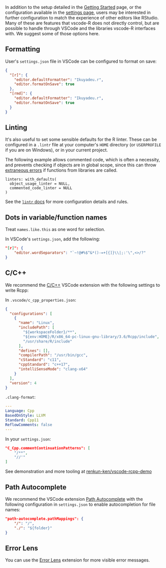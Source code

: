 In addition to the setup detailed in the
[Getting Started](https://github.com/REditorSupport/vscode-R/wiki/Getting-Started)
page, or the configuration available in the
[settings page](https://github.com/REditorSupport/vscode-R/wiki/Extension-settings),
users may be interested in further configuration to match the experience of
other editors like RStudio. Many of these are features that vscode-R does not
directly control, but are possible to handle through VSCode and the libraries
vscode-R interfaces with. We suggest some of those options here.

## Formatting

User's `settings.json` file in VSCode can be configured to format on save:

```json
{
  "[r]": {
    "editor.defaultFormatter": "Ikuyadeu.r",
    "editor.formatOnSave": true
  },
  "[rmd]": {
    "editor.defaultFormatter": "Ikuyadeu.r",
    "editor.formatOnSave": true
  }
}
```

## Linting

It's also useful to set some sensible defaults for the R linter. These can be
configured in a `.lintr` file at your computer's `HOME` directory (or
`USERPROFILE` if you are on Windows), or in your current project.

The following example allows commented code, which is often a necessity, and
prevents checking if objects are in global scope, since this can throw
[extraneous errors](https://github.com/r-lib/lintr/issues/482) if functions from
libraries are called.

```dcf
linters: with_defaults(
  object_usage_linter = NULL,
  commented_code_linter = NULL
)
```

See the
[`lintr` docs](https://github.com/REditorSupport/languageserver#services-implemented)
for more configuration details and rules.

## Dots in variable/function names

Treat `names.like.this` as one word for selection.

In VSCode's `settings.json`, add the following:

```json
"[r]": {
    "editor.wordSeparators": "`~!@#%$^&*()-=+[{]}\\|;:'\",<>/?"
}
```

## C/C++

We recommend the
[C/C++](https://marketplace.visualstudio.com/items?itemName=ms-vscode.cpptools)
VSCode extension with the following settings to write Rcpp:

In `.vscode/c_cpp_properties.json`:

```json
{
  "configurations": [
    {
      "name": "Linux",
      "includePath": [
        "${workspaceFolder}/**",
        "${env:HOME}/R/x86_64-pc-linux-gnu-library/3.6/Rcpp/include",
        "/usr/share/R/include"
      ],
      "defines": [],
      "compilerPath": "/usr/bin/gcc",
      "cStandard": "c11",
      "cppStandard": "c++17",
      "intelliSenseMode": "clang-x64"
    }
  ],
  "version": 4
}
```

`.clang-format`:

```yaml
---
Language: Cpp
BasedOnStyle: LLVM
Standard: Cpp11
ReflowComments: false
---
```

In your `settings.json`:

```json
"C_Cpp.commentContinuationPatterns": [
    "/**",
    "//'"
]
```

See demonstration and more tooling at
[renkun-ken/vscode-rcpp-demo](https://github.com/renkun-ken/vscode-rcpp-demo)

## Path Autocomplete

We recommend the VSCode extension
[Path Autocomplete](https://marketplace.visualstudio.com/items?itemName=ionutvmi.path-autocomplete)
with the following configuration in `settings.json` to enable autocompletion for
file names:

```json
"path-autocomplete.pathMappings": {
    "/": "/",
    "./": "${folder}"
}
```

## Error Lens

You can use the
[Error Lens](https://marketplace.visualstudio.com/items?itemName=usernamehw.errorlens)
extension for more visible error messages.
